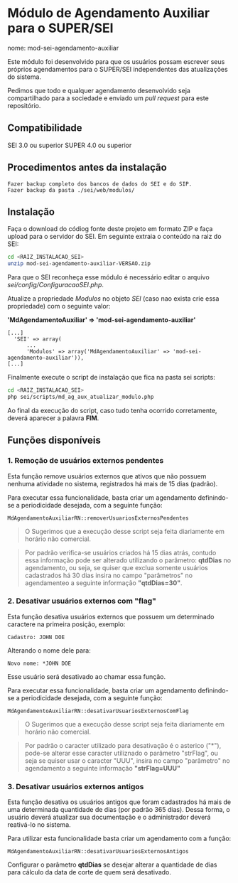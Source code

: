 # Módulo de Agendamento Auxiliar para o SUPER/SEI

nome: mod-sei-agendamento-auxiliar

Este módulo foi desenvolvido para que os usuários possam escrever seus próprios agendamentos para o SUPER/SEI independentes das atualizações do sistema. 

Pedimos que todo e qualquer agendamento desenvolvido seja compartilhado para a sociedade e enviado um _pull request_ para este repositório.

## Compatibilidade

SEI 3.0 ou superior
SUPER 4.0 ou superior

## Procedimentos antes da instalação

    Fazer backup completo dos bancos de dados do SEI e do SIP.
    Fazer backup da pasta ./sei/web/modulos/

## Instalação
Faça o download do códiog fonte deste projeto em formato ZIP e faça upload para
o servidor do SEI. Em seguinte extraia o conteúdo na raiz do SEI:
```sh
cd <RAIZ_INSTALACAO_SEI>
unzip mod-sei-agendamento-auxiliar-VERSAO.zip
```

Para que o SEI reconheça esse módulo é necessário editar o arquivo *sei/config/ConfiguracaoSEI.php*.

Atualize a propriedade *Modulos* no objeto *SEI* (caso nao exista crie essa propriedade) com o seguinte valor:

**'MdAgendamentoAuxiliar' => 'mod-sei-agendamento-auxiliar'**

```shell
[...]
  'SEI' => array(
      ...
      'Modulos' => array('MdAgendamentoAuxiliar' => 'mod-sei-agendamento-auxiliar')),
[...]
```

Finalmente execute o script de instalação que fica na pasta sei scripts:
```sh
cd <RAIZ_INSTALACAO_SEI>
php sei/scripts/md_ag_aux_atualizar_modulo.php
```

Ao final da execução do script, caso tudo tenha ocorrido corretamente, deverá
aparecer a palavra **FIM**.

## Funções disponíveis

### 1. Remoção de usuários externos pendentes 

Esta função remove usuários externos que ativos que não possuem nenhuma atividade no sistema, registrados há mais de 15 dias (padrão).

Para executar essa funcionalidade, basta criar um agendamento definindo-se a periodicidade desejada, com a seguinte função:

 ```
MdAgendamentoAuxiliarRN::removerUsuariosExternosPendentes
 ```

> O Sugerimos que a execução desse script seja feita diariamente em horário não comercial. 

> Por padrão verifica-se usuários criados há 15 dias atrás, contudo essa informação pode ser alterado utilizando o parâmetro: **qtdDias** no agendamento, ou seja, se quiser que exclua somente usuários cadastrados há 30 dias insira no campo "parâmetros" no agendamenteo a seguinte informação **"qtdDias=30"**.

### 2. Desativar usuários externos com "flag"

Esta função desativa usuários externos que possuem um determinado caractere na primeira posição, exemplo: 

    Cadastro: JOHN DOE

Alterando o nome dele para:

    Novo nome: *JOHN DOE

Esse usuário será desativado ao chamar essa função.

Para executar essa funcionalidade, basta criar um agendamento definindo-se a periodicidade desejada, com a seguinte função:

 ```
MdAgendamentoAuxiliarRN::desativarUsuariosExternosComFlag
 ```

> O Sugerimos que a execução desse script seja feita diariamente em horário não comercial. 

> Por padrão o caracter utilizado para desativação é o asterico ("*"), pode-se alterar esse caracter utiliznado o parâmetro "strFlag", ou seja se quiser usar o caracter "UUU", insira no campo "parâmetro" no agendamento a seguinte informação **"strFlag=UUU"**

### 3. Desativar usuários externos antigos

Esta função desativa os usuários antigos que foram cadastrados há mais de uma
determinada quantidade de dias (por padrão 365 dias). Dessa forma, o usuário
deverá atualizar sua documentação e o administrador deverá reativá-lo no sistema.

Para utilizar esta funcionalidade basta criar um agendamento com a função:

```
MdAgendamentoAuxiliarRN::desativarUsuariosExternosAntigos
```

Configurar o parâmetro **qtdDias** se desejar alterar a quantidade de dias para
cálculo da data de corte de quem será desativado.
